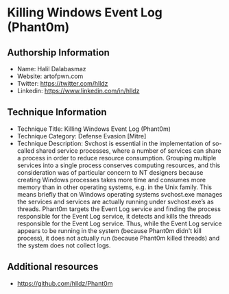 # Killing Windows Event Log (Phant0m)

## Authorship Information
* Name: Halil Dalabasmaz
* Website: artofpwn.com
* Twitter: https://twitter.com/hlldz
* Linkedin: https://www.linkedin.com/in/hlldz
  
## Technique Information
* Technique Title: Killing Windows Event Log (Phant0m)
* Technique Category: Defense Evasion [Mitre]
* Technique Description: Svchost is essential in the implementation of so-called shared service processes, where a number of services can share a process in order to reduce resource consumption. Grouping multiple services into a single process conserves computing resources, and this consideration was of particular concern to NT designers because creating Windows processes takes more time and consumes more memory than in other operating systems, e.g. in the Unix family. This means briefly that on Windows operating systems svchost.exe manages the services and services are actually running under svchost.exe’s as threads. Phant0m targets the Event Log service and finding the process responsible for the Event Log service, it detects and kills the threads responsible for the Event Log service. Thus, while the Event Log service appears to be running in the system (because Phant0m didn't kill process), it does not actually run (because Phant0m killed threads) and the system does not collect logs.

## Additional resources
* https://github.com/hlldz/Phant0m
